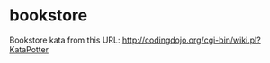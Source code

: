 bookstore
=========

Bookstore kata from this URL: http://codingdojo.org/cgi-bin/wiki.pl?KataPotter
